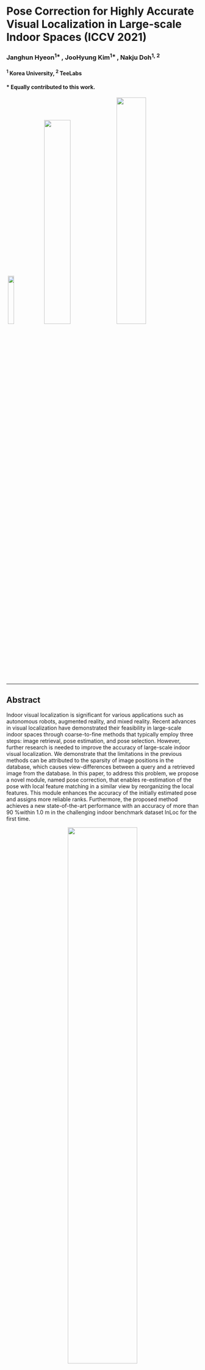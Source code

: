 # Pose Correction for Highly Accurate Visual Localization in Large-scale Indoor Spaces (ICCV 2021)

### Janghun Hyeon<sup>1* </sup>, JooHyung Kim<sup>1* </sup>, Nakju Doh<sup>1, 2 </sup>

#### <sup>1</sup> Korea University, <sup>2</sup> TeeLabs
#### * Equally contributed to this work.



​     [<img src="images/paper.png" width="18%"/>](https://openaccess.thecvf.com/content/ICCV2021/html/Hyeon_Pose_Correction_for_Highly_Accurate_Visual_Localization_in_Large-Scale_Indoor_ICCV_2021_paper.html)    [<img src="images/poster.png" width=37.0%>](https://janghunhyeon.github.io/PDF_pages/PCLoc_poster.pdf)    [<img src="images/slides.png" width=39%>](https://janghunhyeon.github.io/PDF_pages/PCLoc_slide_upload.pdf) 




---

## Abstract 
Indoor visual localization is significant for various applications such as autonomous robots, augmented reality, and mixed reality. Recent advances in visual localization have demonstrated their feasibility in large-scale indoor spaces through coarse-to-fine methods that typically employ three steps: image retrieval, pose estimation, and pose selection. However, further research is needed to improve the accuracy of large-scale indoor visual localization. We demonstrate that the limitations in the previous methods can be attributed to the sparsity of image positions in the database, which causes view-differences between a query and a retrieved image from the database. In this paper, to address this problem, we propose a novel module, named pose correction, that enables re-estimation of the pose with local feature matching in a similar view by reorganizing the local features. This module enhances the accuracy of the initially estimated pose and assigns more reliable ranks. Furthermore, the proposed method achieves a new state-of-the-art performance with an accuracy of more than 90 %within 1.0 m in the challenging indoor benchmark dataset InLoc for the first time.

<p align="center">
<img src="images/methods.png" width="60%"/>
</p>


## Dependencies
* Python 3

* Pytorch >= 1.1

* Tensorflow >= 1.13

* openCV >= 3.4

* Matplotlib >= 3.1

* Numpy >= 1.18

* scipy >= 1.4.1

* open3d >= 0.7.0.0

* vlfeat >= 0.9.20

* vlfeat-ctypes >= 0.1.5


## Prerequisite: Model Parameters
PCLoc is based on coarse-to-fine localization, which uses NetVLAD, SuperPoint, and SuperGlue.
Thus, the model parameter should be downloaded from the original code.

#### NetVLAD: [Download Model](http://rpg.ifi.uzh.ch/datasets/netvlad/vd16_pitts30k_conv5_3_vlad_preL2_intra_white.zip)
Download parameter from the above URL, and unzip the file at: 
```shell
./thirdparty/netvlad_tf/checkpoints/vd16_pitts30k_conv5_3_vlad_preL2_intra_white.data-00000-of-00001
./thirdparty/netvlad_tf/checkpoints/vd16_pitts30k_conv5_3_vlad_preL2_intra_white.index
./thirdparty/netvlad_tf/checkpoints/vd16_pitts30k_conv5_3_vlad_preL2_intra_white.meta
```

#### SuperPoint and SuperGlue: [Download Model](https://github.com/magicleap/SuperGluePretrainedNetwork)

```shell
./thirdparty/SuperGluePretrainedNetwork/models/weights/superglue_outdoor.pth
./thirdparty/SuperGluePretrainedNetwork/models/weights/superpoint_v1.pth
```

## Prerequisite: Dataset

#### **Dataset**

To test our model using the InLoc dataset, the dataset should be downloaded. 
Downloading takes a while (Dataset is about 1.0TB).
[Click here](https://github.com/HajimeTaira/InLoc_dataset) to download dataset.

## Quick Start
* Clone repository
  * `git clone --recurse-submodules https://github.com/JanghunHyeon/PCLoc.git`
* Download InLoc dataset
* Install dependencies
* Download model parameters and unzip the files at each of above path 
* Modify `database_setup.py`
  * line 21 (--db_dir) : path to inloc dataset
  * line 22 (--save_dir) : path to save directory of database features
* Execute `database_setup.py` in python, which prepares database features.
* Modify `main_inference.py`
  * line 39 (--query_dir) : path to query directory.
  * line 40 (--db_dir) : path to database features, which was generated by running `database_setup.py`.
* Execute `main_inference.py` in python, and results are saved at `--log_dir`.


#### **Database Description**

* `netvlad_feats.npy`: Global descriptors (NetVLAD) of the database images.
* `local_feats`: Local features and the corresponding 3D coordinates to the keypoints of each database image.
* `pc_feats`: Local feature map used for the pose correction.
* `scans_npy.npy`: RGB-D scan data from the dataset (InLoc), which is used for pose verification.

## Contents
The provided sample code (`06_main_inference.py`) runs pose correction.
This code provides three options:

* `--opt_div_matching`: Usage of Divided Matching

#### Example: --opt_div_matching
* False: Table 5 (b-1) from the paper
* True: Table 5 (b-2) from the paper


## Results

After running the code, results are shown in the `--log_dir`.


Example: ./log/202103241833/IMG_0738/mpv
* `00_query_img.jpg`: image used for the query.
* `01_final_pose.jpg`: rendered image at the final pose.
* `02_final_err_30.837045.jpg`: error image between the query and the rendered image.
* `pred_IMG_0738.txt`: estimated final pose.
* `all/*`: top-k candidates from the pose correction.

<p align="center">
<img src="images/result1.png" width="70%"/>
</p>

<p align="center">
<img src="images/result2.png" width="70%"/>
</p>


| Error [*m*, 10<sup>o</sup>] | DUC1 | DUC2 |
| :---:  | :---: | :---: |
| InLoc  | 40.9/ 58.1/ 70.2 | 35.9/ 54.2/ 69.5|
| HFNet  | 39.9/ 55.6/ 67.2 | 37.4/ 57.3/ 70.2|
| KAPTURE| 41.4/ 60.1/ 73.7| 47.3/ 67.2/ 73.3|
| D2Net  | 43.9/ 61.6/ 73.7 | 42.0/ 60.3/ 74.8|
| Oracle | 43.9/ 66.2/ 78.3 | 43.5/ 63.4/ 76.3|
| Sparse NCNet| 47.0/ 67.2/ 79.8| 43.5/ 64.9/ 80.2|
| RLOCS | 47.0/ 71.2/ 84.8| 58.8/ 77.9/ 80.9|
| SuperGlue | 46.5/ 65.7/ 77.8| 51.9/ 72.5/ 79.4|
| **Baseline (3,000)**| 53.0/ 76.8/ 85.9|61.8/ 80.9/ 87.0|
| **Ours (3,000)**| 59.6/ 78.3/ 89.4|**71.0**/ **93.1**/ **93.9**|
| **Ours (4,096)** | **60.6**/ **79.8**/ **90.4**|70.2/ 92.4/ 93.1|

Every evaluation was conudcted with the online viusal localization benchmark server. 
[visuallocalization.net/benchmark](https://www.visuallocalization.net/benchmark)


## BibTeX Citation
If you use any ideas from the paper or code from this repo, please consider citing:

```txt
@inproceedings{hyeon2021pose,
  title={Pose Correction for Highly Accurate Visual Localization in Large-Scale Indoor Spaces},
  author={Hyeon, Janghun and Kim, Joohyung and Doh, Nakju},
  booktitle={Proceedings of the IEEE/CVF International Conference on Computer Vision},
  pages={15974--15983},
  year={2021}
}
```
